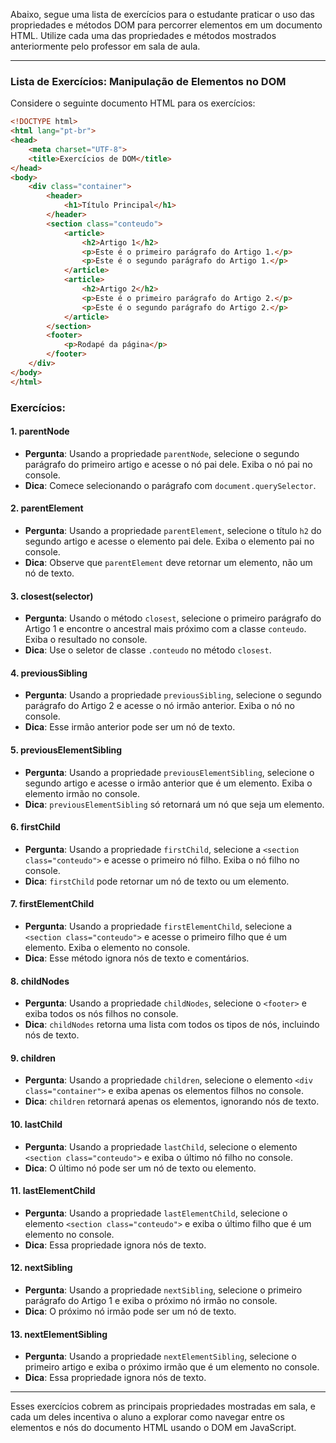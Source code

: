 Abaixo, segue uma lista de exercícios para o estudante praticar o uso das propriedades e métodos DOM para percorrer
elementos em um documento HTML. Utilize cada uma das propriedades e métodos mostrados anteriormente pelo professor em
sala de aula.

---

### Lista de Exercícios: Manipulação de Elementos no DOM

Considere o seguinte documento HTML para os exercícios:

```html
<!DOCTYPE html>
<html lang="pt-br">
<head>
    <meta charset="UTF-8">
    <title>Exercícios de DOM</title>
</head>
<body>
    <div class="container">
        <header>
            <h1>Título Principal</h1>
        </header>
        <section class="conteudo">
            <article>
                <h2>Artigo 1</h2>
                <p>Este é o primeiro parágrafo do Artigo 1.</p>
                <p>Este é o segundo parágrafo do Artigo 1.</p>
            </article>
            <article>
                <h2>Artigo 2</h2>
                <p>Este é o primeiro parágrafo do Artigo 2.</p>
                <p>Este é o segundo parágrafo do Artigo 2.</p>
            </article>
        </section>
        <footer>
            <p>Rodapé da página</p>
        </footer>
    </div>
</body>
</html>
```

### Exercícios:

#### 1. parentNode
   - **Pergunta**: Usando a propriedade `parentNode`, selecione o segundo parágrafo do primeiro artigo e acesse o nó pai dele. Exiba o nó pai no console.
   - **Dica**: Comece selecionando o parágrafo com `document.querySelector`.

#### 2. parentElement
   - **Pergunta**: Usando a propriedade `parentElement`, selecione o título `h2` do segundo artigo e acesse o elemento pai dele. Exiba o elemento pai no console.
   - **Dica**: Observe que `parentElement` deve retornar um elemento, não um nó de texto.

#### 3. closest(selector)
   - **Pergunta**: Usando o método `closest`, selecione o primeiro parágrafo do Artigo 1 e encontre o ancestral mais próximo com a classe `conteudo`. Exiba o resultado no console.
   - **Dica**: Use o seletor de classe `.conteudo` no método `closest`.

#### 4. previousSibling
   - **Pergunta**: Usando a propriedade `previousSibling`, selecione o segundo parágrafo do Artigo 2 e acesse o nó irmão anterior. Exiba o nó no console.
   - **Dica**: Esse irmão anterior pode ser um nó de texto.

#### 5. previousElementSibling
   - **Pergunta**: Usando a propriedade `previousElementSibling`, selecione o segundo artigo e acesse o irmão anterior que é um elemento. Exiba o elemento irmão no console.
   - **Dica**: `previousElementSibling` só retornará um nó que seja um elemento.

#### 6. firstChild
   - **Pergunta**: Usando a propriedade `firstChild`, selecione a `<section class="conteudo">` e acesse o primeiro nó filho. Exiba o nó filho no console.
   - **Dica**: `firstChild` pode retornar um nó de texto ou um elemento.

#### 7. firstElementChild
   - **Pergunta**: Usando a propriedade `firstElementChild`, selecione a `<section class="conteudo">` e acesse o primeiro filho que é um elemento. Exiba o elemento no console.
   - **Dica**: Esse método ignora nós de texto e comentários.

#### 8. childNodes
   - **Pergunta**: Usando a propriedade `childNodes`, selecione o `<footer>` e exiba todos os nós filhos no console.
   - **Dica**: `childNodes` retorna uma lista com todos os tipos de nós, incluindo nós de texto.

#### 9. children
   - **Pergunta**: Usando a propriedade `children`, selecione o elemento `<div class="container">` e exiba apenas os elementos filhos no console.
   - **Dica**: `children` retornará apenas os elementos, ignorando nós de texto.

#### 10. lastChild
   - **Pergunta**: Usando a propriedade `lastChild`, selecione o elemento `<section class="conteudo">` e exiba o último nó filho no console.
   - **Dica**: O último nó pode ser um nó de texto ou elemento.

#### 11. lastElementChild
   - **Pergunta**: Usando a propriedade `lastElementChild`, selecione o elemento `<section class="conteudo">` e exiba o último filho que é um elemento no console.
   - **Dica**: Essa propriedade ignora nós de texto.

#### 12. nextSibling
   - **Pergunta**: Usando a propriedade `nextSibling`, selecione o primeiro parágrafo do Artigo 1 e exiba o próximo nó irmão no console.
   - **Dica**: O próximo nó irmão pode ser um nó de texto.

#### 13. nextElementSibling
   - **Pergunta**: Usando a propriedade `nextElementSibling`, selecione o primeiro artigo e exiba o próximo irmão que é um elemento no console.
   - **Dica**: Essa propriedade ignora nós de texto.

---

Esses exercícios cobrem as principais propriedades mostradas em sala, e cada um deles incentiva o aluno a explorar como navegar entre os elementos e nós do documento HTML usando o DOM em JavaScript.